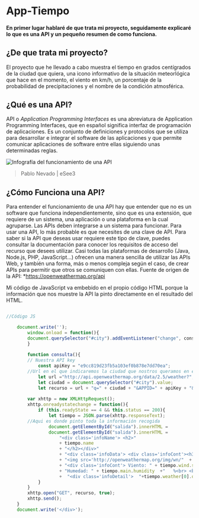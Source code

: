 # App-Tiempo
#### En primer lugar hablaré de que trata mi proyecto, seguidamente explicaré lo que es una API y un pequeño resumen de como funciona.

## ¿De que trata mi proyecto?
El proyecto que he llevado a cabo muestra el tiempo en grados centígrados de la ciudad que quiera, una icono informativo de la situación meteorlógica que hace en el momento, el 
viento en km/h, un porcentaje de la probabilidad de precipitaciones y el nombre de la condición atmosférica.


## ¿Qué es una API?
API o *Application Programming Interfaces* es una abreviatura de Application Programming Interfaces, que en español significa interfaz de programación de aplicaciones. Es un 
conjunto de definiciones y protocolos que se utiliza para desarrollar e integrar el software de las aplicaciones y que permite comunicar aplicaciones de software entre ellas 
siguiendo unas determinadas reglas.


![Infografía del funcionamiento de una API](https://github.com/eSee3/App-Tiempo/blob/main/Tiempo/assets/API.PNG)
> Pablo Nevado | eSee3

## ¿Cómo Funciona una API?
Para entender el funcionamiento de una API hay que entender que no es un software que funciona independientemente, sino que es una extensión, que requiere de un sistema, una
aplicación o una plataforma en la cual agruparse. Las APIs deben integrarse a un sistema para funcionar.
Para usar una API, lo más probable es que necesites de una clave de API. Para saber si la API que deseas usar requiere este tipo de clave, puedes consultar la documentación para
conocer los requisitos de acceso del recurso que desees utilizar.
Casi todas las plataformas de desarrollo (Java, Node.js, PHP, JavaScript...) ofrecen una manera sencilla de utilizar las APIs Web, y también una forma, más o menos compleja según el caso, de crear APIs para permitir que otros se comuniquen con ellas.
Fuente de origen de la API: *https://openweathermap.org/api

Mi código de JavaScript va embebido en el propio código HTML porque la información que nos muestre la API la pinto directamente en el resultado del HTML.

```JavaScript

//Código JS

	document.write('');
        window.onload = function(){
        document.querySelector("#city").addEventListener("change", consulta);
        }
	
    	function consulta(){
		// Nuestra API key
        	const apiKey = "e9cc819d23fb5a103ef0b878e7dd70ea";
		//Url en el que indicaremos la ciudad que nostros queramos en el input de ciudad
        	let url ="http://api.openweathermap.org/data/2.5/weather?";
        	let ciudad = document.querySelector("#city").value;
        	let recurso = url + "q=" + ciudad + "&APPID=" + apiKey + "&units=metric";
	
        var xhttp = new XMLHttpRequest();
        xhttp.onreadystatechange = function(){
            if (this.readyState == 4 && this.status == 200){
                let tiempo = JSON.parse(xhttp.responseText);
		//Aqui es donde pinto toda la información recogida
                document.getElementById("salida").innerHTML = 
                document.getElementById("salida").innerHTML = 
                    "<div class='infoName'> <h2>"
                    + tiempo.name 
                    + "</h2></div>"
                    + "<div class='infoData'> <div class='infoCont'><h3>"+ tiempo.main.temp + "  Cº </h3>"
                    + "<img src='http://openweathermap.org/img/wn/"  + tiempo.weather[0].icon  + "@2x.png' ></div>" 
                    + "<div class='infoCont'> Viento: " + tiempo.wind.speed +"   km/h <br>"
                    + "Humedad: " + tiempo.main.humidity  +"   %<br> <br> "
                    +  "<div class='infoDetail'>  "+tiempo.weather[0].description + "</div></div> </div>";
            }
        }
        xhttp.open("GET", recurso, true);
        xhttp.send();
    }
    document.write('</div>');
		

